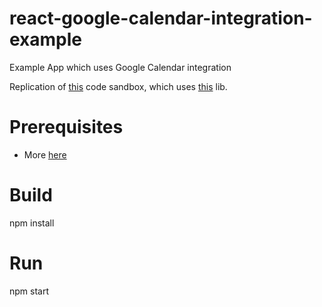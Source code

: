 # react-google-calendar-integration-example
Example App which uses Google Calendar integration

Replication of [this](https://codesandbox.io/s/kind-davinci-12qze) code sandbox, which uses [this](https://github.com/ericz1803/react-google-calendar) lib.

# Prerequisites
- More [here](https://www.npmjs.com/package/@ericz1803/react-google-calendar)

# Build
npm install

# Run
npm start
